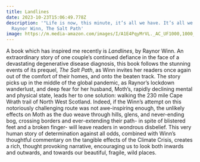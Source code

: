 ```yaml
---
title: Landlines
date: 2023-10-23T15:06:49.778Z
description: '"Life is now, this minute, it’s all we have. It’s all we need." -
  Raynor Winn, The Salt Path'
image: https://m.media-amazon.com/images/I/A1E4PqyMrVL._AC_UF1000,1000_QL80_.jpg
---
```

A book which has inspired me recently is *Landlines*, by Raynor Winn. An extraordinary story of one couple’s continued defiance in the face of a devastating degenerative disease diagnosis, this book follows the stunning events of its prequel, *The Salt Path*, as Winn invites her readers once again out of the comfort of their homes, and onto the beaten track. The story picks up in the middle of the global pandemic, as Raynor’s lockdown wanderlust, and deep fear for her husband, Moth’s, rapidly declining mental and physical state, leads her to one solution: walking the 230 mile Cape Wrath trail of North West Scotland. Indeed, if the Winn’s attempt on this notoriously challenging route was not awe-inspiring enough, the unlikely effects on Moth as the duo weave through hills, glens, and never-ending bog, crossing borders and ever-extending their path- in spite of blistered feet and a broken finger- will leave readers in wondrous disbelief. This very human story of determination against all odds, combined with Winn’s thoughtful commentary on the tangible effects of the Climate Crisis, creates a rich, thought provoking narrative, encouraging us to look both inwards and outwards, and towards our beautiful, fragile, wild places.